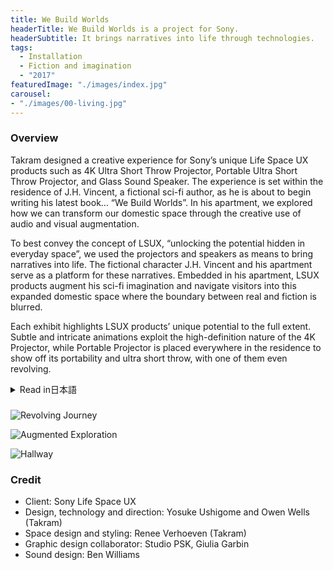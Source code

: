 ```yaml
---
title: We Build Worlds
headerTitle: We Build Worlds is a project for Sony.
headerSubtitle: It brings narratives into life through technologies.
tags:
  - Installation
  - Fiction and imagination
  - "2017"
featuredImage: "./images/index.jpg"
carousel:
- "./images/00-living.jpg"
---
```


### Overview

Takram designed a creative experience for Sony’s unique Life Space UX products such as 4K Ultra Short Throw Projector, Portable Ultra Short Throw Projector, and Glass Sound Speaker. The experience is set within the residence of J.H. Vincent, a fictional sci-fi author, as he is about to begin writing his latest book… “We Build Worlds”. In his apartment, we explored how we can transform our domestic space through the creative use of audio and visual augmentation.

To best convey the concept of LSUX, “unlocking the potential hidden in everyday space”, we used the projectors and speakers as means to bring narratives into life. The fictional character J.H. Vincent and his apartment serve as a platform for these narratives. Embedded in his apartment, LSUX products augment his sci-fi imagination and navigate visitors into this expanded domestic space where the boundary between real and fiction is blurred.

Each exhibit highlights LSUX products’ unique potential to the full extent. Subtle and intricate animations exploit the high-definition nature of the 4K Projector, while Portable Projector is placed everywhere in the residence to show off its portability and ultra short throw, with one of them even revolving.

<div class="ja">
<details>
<summary>Read in日本語</summary>

4K超短焦点プロジェクター、ポータブル超短焦点プロジェクター、グラスサウンドスピーカーなど、ユニークなプロダクト群を持つSonyのLife Space UXブランド。Takramは、これらのプロダクトのための体験型の展示をデザインし、ロンドンにて開催した。架空のSF作家J.H. Vincentが新作「We Build Worlds」を執筆している住空間という設定の中に点在する様々な仕掛けや驚き...。Life Space UXプロダクトによる映像や音響効果がどのように住空間の可能性を拡張しうるのか、という問いに焦点を当てて体験がデザインされている。

「日常空間に隠れた可能性を切り開く」というLife Space UXのコンセプトをロンドンで伝えるために、物語に息を吹き込む装置としてプロジェクターやスピーカーを使い、また物語が展開するプラットフォームとして架空のキャラクターであるJ.H. Vincentと彼の住まいを導入した。空間内に埋め込まれたLife Space UXプロダクトがJ.H. VincentのSF的な空想を投影し、虚実が入り交じった新たな住空間体験へと鑑賞者を誘うのである。

4Kプロジェクターの高画質を活かした繊細なアニメーション、超短焦点とワイヤレスを活かして散りばめられたポータブルプロジェクター群など、それぞれの展示物はLife Space UXプロダクトのユニークさを最大限に引き出す工夫がなされている。

</details>
</div>

###

![Revolving Journey](./images/04-revolving_journey.gif)

![Augmented Exploration](./images/02-augmented_exploration.jpg)

![Hallway](./images/03-animating_encyclopedia.jpg)

### Credit

* Client: Sony Life Space UX
* Design, technology and direction: Yosuke Ushigome and Owen Wells (Takram)
* Space design and styling: Renee Verhoeven (Takram)
* Graphic design collaborator: Studio PSK, Giulia Garbin
* Sound design: Ben Williams
